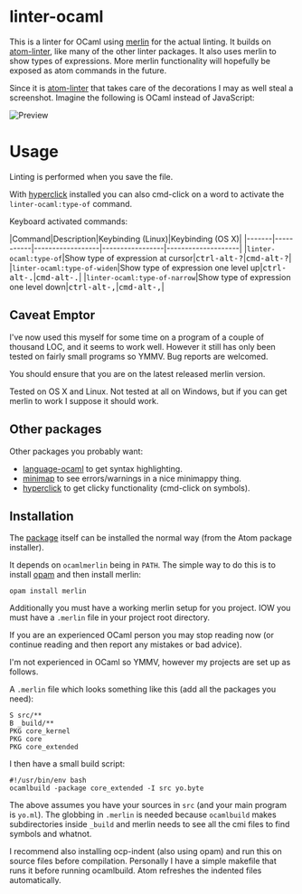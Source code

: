 # linter-ocaml

This is a linter for OCaml using [merlin] for the actual linting. It builds on
[atom-linter], like many of the other linter packages. It also uses
merlin to show types of expressions. More merlin functionality will hopefully
be exposed as atom commands in the future.

Since it is [atom-linter] that takes care of the decorations I may as well
steal a screenshot. Imagine the following is OCaml instead of JavaScript:

![Preview](https://camo.githubusercontent.com/70b6e697c9d793642414b4ea6d08dbb9678877b3/687474703a2f2f672e7265636f726469742e636f2f313352666d6972507a322e676966)

[merlin]: https://github.com/the-lambda-church/merlin
[atom-linter]: https://github.com/atom-community/linter

# Usage

Linting is performed when you save the file.

With [hyperclick] installed you can also cmd-click on a word to activate the
`linter-ocaml:type-of` command.

Keyboard activated commands:

|Command|Description|Keybinding (Linux)|Keybinding (OS X)|
|-------|-----------|------------------|-----------------|--------------------|
|`linter-ocaml:type-of`|Show type of expression at cursor|<kbd>ctrl-alt-?</kbd>|<kbd>cmd-alt-?</kbd>|
|`linter-ocaml:type-of-widen`|Show type of expression one level up|<kbd>ctrl-alt-.</kbd>|<kbd>cmd-alt-.</kbd>|
|`linter-ocaml:type-of-narrow`|Show type of expression one level down|<kbd>ctrl-alt-,</kbd>|<kbd>cmd-alt-,</kbd>|

## Caveat Emptor

I've now used this myself for some time on a program of a couple of thousand
LOC, and it seems to work well. However it still has only been tested on
fairly small programs so YMMV. Bug reports are welcomed.

You should ensure that you are on the latest released merlin version.

Tested on OS X and Linux. Not tested at all on Windows, but if you can get
merlin to work I suppose it should work.

## Other packages

Other packages you probably want:

* [language-ocaml] to get syntax highlighting.
* [minimap] to see errors/warnings in a nice minimappy thing.
* [hyperclick] to get clicky functionality (cmd-click on symbols).

[language-ocaml]: https://atom.io/packages/language-ocaml
[minimap]: https://atom.io/packages/minimap
[hyperclick]: https://atom.io/packages/hyperclick

## Installation

The [package] itself can be installed the normal way (from the Atom package
installer).

[package]: https://atom.io/packages/linter-ocaml

It depends on `ocamlmerlin` being in `PATH`. The simple way to do this is
to install [opam] and then install merlin:

`opam install merlin`

[opam]: https://opam.ocaml.org/doc/Install.html

Additionally you must have a working merlin setup for you project. IOW you must
have a `.merlin` file in your project root directory.

If you are an experienced OCaml person you may stop reading now (or continue
reading and then report any mistakes or bad advice).

I'm not experienced in OCaml so YMMV, however my projects are set up as follows.

A `.merlin` file which looks something like this (add all the packages you need):

```
S src/**
B _build/**
PKG core_kernel
PKG core
PKG core_extended
```

I then have a small build script:

```
#!/usr/bin/env bash
ocamlbuild -package core_extended -I src yo.byte
```

The above assumes you have your sources in `src` (and your main program is
`yo.ml`). The globbing in `.merlin` is needed because `ocamlbuild` makes
subdirectories inside `_build` and merlin needs to see all the cmi files to
find symbols and whatnot.

I recommend also installing ocp-indent (also using opam) and run this on source
files before compilation. Personally I have a simple makefile that runs it
before running ocamlbuild. Atom refreshes the indented files automatically.
